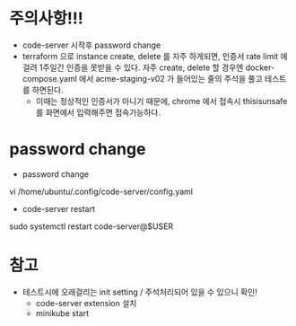 # 주의사항!!!

- code-server 시작후 password change
- terraform 으로 instance create, delete 를 자주 하게되면, 인증서 rate limit 에 걸려 1주일간 인증을 못받을 수 있다. 자주 create, delete 할 경우엔 docker-compose.yaml 에서 acme-staging-v02 가 들어있는 줄의 주석을 풀고 테스트를 하면된다.
  - 이때는 정상적인 인증서가 아니기 때문에, chrome 에서 접속시 thisisunsafe 를 화면에서 입력해주면 접속가능하다.

# password change

- password change

vi /home/ubuntu/.config/code-server/config.yaml

- code-server restart

sudo systemctl restart code-server@$USER

# 참고

- 테스트시에 오래걸리는 init setting / 주석처리되어 있을 수 있으니 확인!
  - code-server extension 설치
  - minikube start
